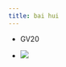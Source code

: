 ```yaml
---
title: bai hui
---
```


- GV20

- ![](https://firebasestorage.googleapis.com/v0/b/firescript-577a2.appspot.com/o/imgs%2Fapp%2FGijs%2Fbk9pVS2XtL.png?alt=media&token=1d3d78f9-107d-4161-8e0e-0bdcb596cd81)
